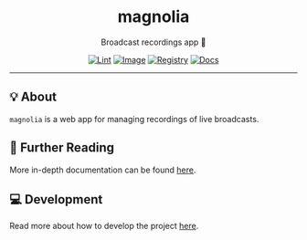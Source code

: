 <h1 align="center">magnolia</h1>

<div align="center">

Broadcast recordings app 📼

[![Lint](https://github.com/radio-aktywne/magnolia/actions/workflows/lint.yaml/badge.svg)](https://github.com/radio-aktywne/magnolia/actions/workflows/lint.yaml)
[![Image](https://github.com/radio-aktywne/magnolia/actions/workflows/image.yaml/badge.svg)](https://github.com/radio-aktywne/magnolia/actions/workflows/image.yaml)
[![Registry](https://github.com/radio-aktywne/magnolia/actions/workflows/registry.yaml/badge.svg)](https://github.com/radio-aktywne/magnolia/actions/workflows/registry.yaml)
[![Docs](https://github.com/radio-aktywne/magnolia/actions/workflows/docs.yaml/badge.svg)](https://github.com/radio-aktywne/magnolia/actions/workflows/docs.yaml)

</div>

---

## 💡 About

`magnolia` is a web app for managing recordings of live broadcasts.

## 📄 Further Reading

More in-depth documentation can be found
[here](https://radio-aktywne.github.io/magnolia).

## 💻 Development

Read more about how to develop the project
[here](https://github.com/radio-aktywne/magnolia/blob/main/CONTRIBUTING.md).
